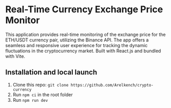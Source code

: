 # Real-Time Currency Exchange Price Monitor

This application provides real-time monitoring of the exchange price for the ETH/USDT currency pair, utilizing the Binance API.
The app offers a seamless and responsive user experience for tracking the dynamic fluctuations in the cryptocurrency market.
Built with React.js and bundled with Vite.

## Installation and local launch

1. Clone this repo: `git clone https://github.com/Arelkench/crypto-currency`
2. Run `npm ci` in the root folder
3. Run `npm run dev`
